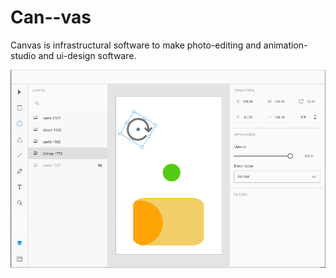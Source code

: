 # Can--vas
Canvas is infrastructural software to make photo-editing and animation-studio and ui-design software.

![Test Project](https://github.com/blueboxgames/canvas/blob/master/resources/screenshot.png)
